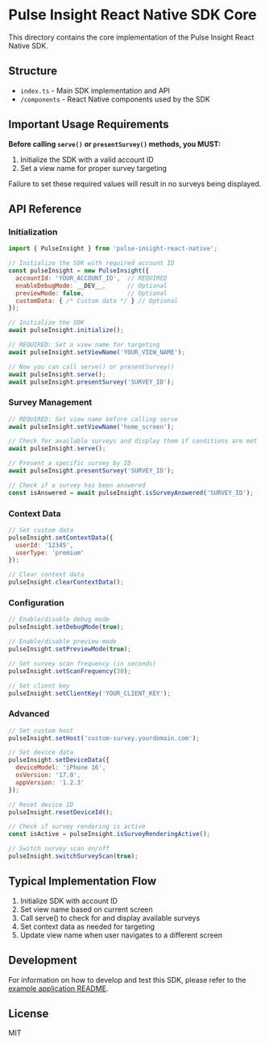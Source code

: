 # Pulse Insight React Native SDK Core

This directory contains the core implementation of the Pulse Insight React Native SDK.

## Structure

- `index.ts` - Main SDK implementation and API
- `/components` - React Native components used by the SDK

## Important Usage Requirements

**Before calling `serve()` or `presentSurvey()` methods, you MUST:**
1. Initialize the SDK with a valid account ID
2. Set a view name for proper survey targeting

Failure to set these required values will result in no surveys being displayed.

## API Reference

### Initialization

```javascript
import { PulseInsight } from 'pulse-insight-react-native';

// Initialize the SDK with required account ID
const pulseInsight = new PulseInsight({
  accountId: 'YOUR_ACCOUNT_ID',  // REQUIRED
  enableDebugMode: __DEV__,      // Optional
  previewMode: false,            // Optional
  customData: { /* Custom data */ } // Optional
});

// Initialize the SDK
await pulseInsight.initialize();

// REQUIRED: Set a view name for targeting
await pulseInsight.setViewName('YOUR_VIEW_NAME');

// Now you can call serve() or presentSurvey()
await pulseInsight.serve();
await pulseInsight.presentSurvey('SURVEY_ID');
```

### Survey Management

```javascript
// REQUIRED: Set view name before calling serve
await pulseInsight.setViewName('home_screen');

// Check for available surveys and display them if conditions are met
await pulseInsight.serve();

// Present a specific survey by ID
await pulseInsight.presentSurvey('SURVEY_ID');

// Check if a survey has been answered
const isAnswered = await pulseInsight.isSurveyAnswered('SURVEY_ID');
```

### Context Data

```javascript
// Set custom data
pulseInsight.setContextData({ 
  userId: '12345',
  userType: 'premium'
});

// Clear context data
pulseInsight.clearContextData();
```

### Configuration

```javascript
// Enable/disable debug mode
pulseInsight.setDebugMode(true);

// Enable/disable preview mode
pulseInsight.setPreviewMode(true);

// Set survey scan frequency (in seconds)
pulseInsight.setScanFrequency(30);

// Set client key
pulseInsight.setClientKey('YOUR_CLIENT_KEY');
```

### Advanced

```javascript
// Set custom host
pulseInsight.setHost('custom-survey.yourdomain.com');

// Set device data
pulseInsight.setDeviceData({
  deviceModel: 'iPhone 16',
  osVersion: '17.0',
  appVersion: '1.2.3'
});

// Reset device ID
pulseInsight.resetDeviceId();

// Check if survey rendering is active
const isActive = pulseInsight.isSurveyRenderingActive();

// Switch survey scan on/off
pulseInsight.switchSurveyScan(true);
```

## Typical Implementation Flow

1. Initialize SDK with account ID
2. Set view name based on current screen
3. Call serve() to check for and display available surveys
4. Set context data as needed for targeting
5. Update view name when user navigates to a different screen

## Development

For information on how to develop and test this SDK, please refer to the [example application README](../README.md).

## License

MIT 
